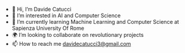 - 👋 Hi, I’m Davide Catucci
- 🧐 I’m interested in AI and Computer Science
- 🌱 I’m currently learning Machine Learning and Computer Science at Sapienza University Of Rome
- 🌍 I’m looking to collaborate on revolutionary projects
- 📫 How to reach me davidecatucci3@gmail.com

<!---
davidecatucci3/davidecatucci3 is a ✨ special ✨ repository because its `README.md` (this file) appears on your GitHub profile.
You can click the Preview link to take a look at your changes.
--->
